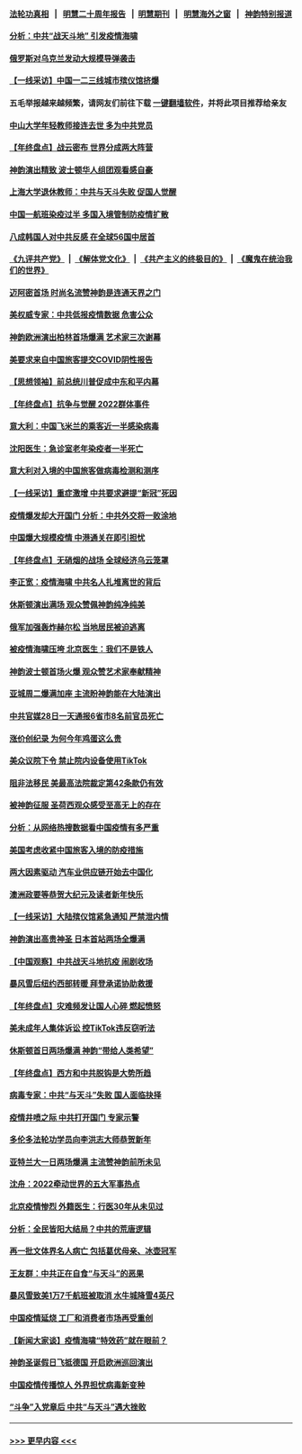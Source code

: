 #### [法轮功真相](https://github.com/gfw-breaker/truth/blob/master/README.md?t=0) &nbsp;&nbsp;|&nbsp;&nbsp; [明慧二十周年报告](https://github.com/gfw-breaker/mh-reports/blob/master/README.md?t=0) &nbsp;&nbsp;|&nbsp;&nbsp;[明慧期刊](https://github.com/gfw-breaker/mh-qikan) &nbsp;&nbsp;|&nbsp;&nbsp; [明慧海外之窗](https://github.com/gfw-breaker/mh-news/blob/master/README.md?t=0) &nbsp;&nbsp;|&nbsp;&nbsp; [神韵特别报道](https://github.com/gfw-breaker/mh-news/blob/master/shenyun.md?t=0)
#### [分析：中共“战天斗地” 引发疫情海啸](../pages/nf4514/n13893833.md?t=12300643) 
#### [俄罗斯对乌克兰发动大规模导弹袭击](../pages/nf4514/n13894449.md?t=12300643) 
#### [【一线采访】中国一二三线城市殡仪馆挤爆](../pages/nf4514/n13894487.md?t=12300643) 
#### 五毛举报越来越频繁，请网友们前往下载 [一键翻墙软件](https://github.com/gfw-breaker/ssr-accounts)，并将此项目推荐给亲友
#### [中山大学年轻教师接连去世 多为中共党员](../pages/nf4514/n13894464.md?t=12300643) 
#### [【年终盘点】战云密布 世界分成两大阵营](../pages/nf4514/n13891187.md?t=12300643) 
#### [神韵演出精致 波士顿华人组团观看感自豪](../pages/nf4514/n13894175.md?t=12300643) 
#### [上海大学退休教师：中共与天斗失败 促国人觉醒](../pages/nf4514/n13894148.md?t=12300643) 
#### [中国一航班染疫过半 多国入境管制防疫情扩散](../pages/nf4514/n13894323.md?t=12300643) 
#### [八成韩国人对中共反感 在全球56国中居首](../pages/nf4514/n13894345.md?t=12300643) 
#### [《九评共产党》](https://github.com/begood0513/9ping.md/blob/master/README.md) &nbsp;|&nbsp; [《解体党文化》](../../../../jtdwh.md/blob/master/README.md)  &nbsp;|&nbsp; [《共产主义的终极目的》](../../../../gczydzjmd.md/blob/master/README.md) &nbsp;|&nbsp; [《魔鬼在统治我们的世界》](../../../../mgztzwmdsj.md/blob/master/README.md) 
#### [迈阿密首场 时尚名流赞神韵是连通天界之门](../pages/nf4514/n13894161.md?t=12300643) 
#### [美权威专家：中共低报疫情数据 危害公众](../pages/nf4514/n13893851.md?t=12300643) 
#### [神韵欧洲演出柏林首场爆满 艺术家三次谢幕](../pages/nf4514/n13894023.md?t=12300643) 
#### [美要求来自中国旅客提交COVID阴性报告](../pages/nf4514/n13893834.md?t=12300643) 
#### [【思想领袖】前总统川普促成中东和平内幕](../pages/nf4514/n13868697.md?t=12300643) 
#### [【年终盘点】抗争与觉醒 2022群体事件](../pages/nf4514/n13888314.md?t=12300643) 
#### [意大利：中国飞米兰的乘客近一半感染病毒](../pages/nf4514/n13893815.md?t=12300643) 
#### [沈阳医生：急诊室老年染疫者一半死亡](../pages/nf4514/n13893780.md?t=12300643) 
#### [意大利对入境的中国旅客做病毒检测和测序](../pages/nf4514/n13893791.md?t=12300643) 
#### [【一线采访】重症激增 中共要求避提“新冠”死因](../pages/nf4514/n13893517.md?t=12300643) 
#### [疫情爆发却大开国门 分析：中共外交将一败涂地](../pages/nf4514/n13893552.md?t=12300643) 
#### [中国爆大规模疫情 中港通关在即引担忧](../pages/nf4514/n13893691.md?t=12300643) 
#### [【年终盘点】无硝烟的战场 全球经济乌云笼罩](../pages/nf4514/n13891799.md?t=12300643) 
#### [李正宽：疫情海啸 中共名人扎堆离世的背后](../pages/nf4514/n13892424.md?t=12300643) 
#### [休斯顿演出满场 观众赞佩神韵纯净纯美](../pages/nf4514/n13893723.md?t=12300643) 
#### [俄军加强轰炸赫尔松 当地居民被迫逃离](../pages/nf4514/n13893571.md?t=12300643) 
#### [被疫情海啸压垮 北京医生：我们不是铁人](../pages/nf4514/n13893026.md?t=12300643) 
#### [神韵波士顿首场火爆 观众赞艺术家奉献精神](../pages/nf4514/n13893518.md?t=12300643) 
#### [亚城周二爆满加座 主流盼神韵能在大陆演出](../pages/nf4514/n13893521.md?t=12300643) 
#### [中共官媒28日一天通报6省市8名前官员死亡](../pages/nf4514/n13893204.md?t=12300643) 
#### [涨价创纪录 为何今年鸡蛋这么贵](../pages/nf4514/n13893013.md?t=12300643) 
#### [美众议院下令 禁止院内设备使用TikTok](../pages/nf4514/n13893373.md?t=12300643) 
#### [阻非法移民 美最高法院裁定第42条款仍有效](../pages/nf4514/n13893148.md?t=12300643) 
#### [被神韵征服 圣荷西观众感受至高无上的存在](../pages/nf4514/n13893344.md?t=12300643) 
#### [分析：从网络热搜数据看中国疫情有多严重](../pages/nf4514/n13893186.md?t=12300643) 
#### [美国考虑收紧中国旅客入境的防疫措施](../pages/nf4514/n13893193.md?t=12300643) 
#### [两大因素驱动 汽车业供应链开始去中国化](../pages/nf4514/n13893093.md?t=12300643) 
#### [澳洲政要等恭贺大纪元及读者新年快乐](../pages/nf4514/n13893104.md?t=12300643) 
#### [【一线采访】大陆殡仪馆紧急通知 严禁泄内情](../pages/nf4514/n13892639.md?t=12300643) 
#### [神韵演出高贵神圣 日本首站两场全爆满](../pages/nf4514/n13892976.md?t=12300643) 
#### [【中国观察】中共战天斗地抗疫 闹剧收场](../pages/nf4514/n13892669.md?t=12300643) 
#### [暴风雪后纽约西部转暖 拜登承诺协助救援](../pages/nf4514/n13892258.md?t=12300643) 
#### [【年终盘点】灾难频发让国人心碎 燃起愤怒](../pages/nf4514/n13887982.md?t=12300643) 
#### [美未成年人集体诉讼 控TikTok违反窃听法](../pages/nf4514/n13892505.md?t=12300643) 
#### [休斯顿首日两场爆满 神韵“带给人类希望”](../pages/nf4514/n13892711.md?t=12300643) 
#### [【年终盘点】西方和中共脱钩是大势所趋](../pages/nf4514/n13887940.md?t=12300643) 
#### [病毒专家：中共“与天斗”失败 国人面临抉择](../pages/nf4514/n13892769.md?t=12300643) 
#### [疫情井喷之际 中共打开国门 专家示警](../pages/nf4514/n13892502.md?t=12300643) 
#### [多伦多法轮功学员向李洪志大师恭贺新年](../pages/nf4514/n13892193.md?t=12300643) 
#### [亚特兰大一日两场爆满 主流赞神韵前所未见](../pages/nf4514/n13892574.md?t=12300643) 
#### [沈舟：2022牵动世界的五大军事热点](../pages/nf4514/n13892406.md?t=12300643) 
#### [北京疫情惨烈 外籍医生：行医30年从未见过](../pages/nf4514/n13892279.md?t=12300643) 
#### [分析：全民皆阳大结局？中共的荒唐逻辑](../pages/nf4514/n13891887.md?t=12300643) 
#### [再一批文体界名人病亡 包括葛优母亲、冰壶冠军](../pages/nf4514/n13892217.md?t=12300643) 
#### [王友群：中共正在自食“与天斗”的恶果](../pages/nf4514/n13892262.md?t=12300643) 
#### [暴风雪致美1万7千航班被取消 水牛城降雪4英尺](../pages/nf4514/n13892237.md?t=12300643) 
#### [中国疫情延烧 工厂和消费者市场再受重创](../pages/nf4514/n13892223.md?t=12300643) 
#### [【新闻大家谈】疫情海啸“特效药”就在眼前？](../pages/nf4514/n13892157.md?t=12300643) 
#### [神韵圣诞假日飞抵德国 开启欧洲巡回演出](../pages/nf4514/n13891951.md?t=12300643) 
#### [中国疫情传播惊人 外界担忧病毒新变种](../pages/nf4514/n13892265.md?t=12300643) 
#### [“斗争”入党章后 中共“与天斗”遇大挫败](../pages/nf4514/n13892032.md?t=12300643) 

----
#### [ >>> 更早内容 <<< ](../indexes/nf4514-earlier.md)
